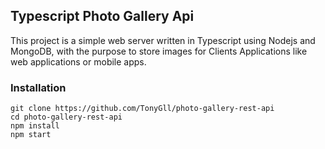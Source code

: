 ## Typescript Photo Gallery Api

This project is a simple web server written in Typescript using Nodejs and MongoDB, with the purpose to store images for Clients Applications like web applications or mobile apps.

### Installation

````
git clone https://github.com/TonyGll/photo-gallery-rest-api
cd photo-gallery-rest-api
npm install
npm start
````